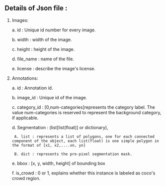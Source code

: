 ## Details of Json file :

1. Images:

    a. id : Unique id number for every image.
  
    b. width : width of the image.
  
    c. height : height of the image.
  
     d. file_name : name of the file.
  
     e. license : describe the image's license.
  
2. Annotations:

    a. id : Annotation id.
    
    b. image_id : Unique id of the image.
    
    c. category_id : [0,num-categories]represents the category label. The value num-categories is reserved to 
                      represent the background category, if applicable.
    
    d. Segmentation : (list[list(float)] or dictionary), 
    
        A. list : represents a list of polygons, one for each connected component of the object, each list(float) is one simple polygon in the format of [x1, x2,....xn, yn]
        
        B. dict : represents the pre-pixel segmentation mask.
        
    e. bbox : [x, y, width, height] of bounding box
    
    f. is_crowd : 0 or 1, explains whether this instance is labeled as coco's crowd region.
    
